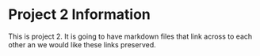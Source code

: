 # Project 2 Information

This is project 2. It is going to have markdown files that link across to each other an we would like these links preserved.

